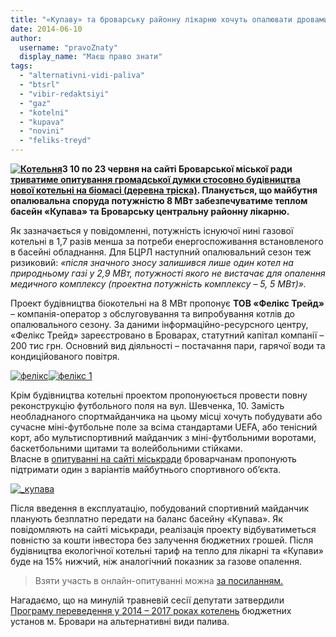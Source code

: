 ```yaml
---
title: "«Купаву» та броварську районну лікарню хочуть опалювати дровами"
date: 2014-06-10
author: 
  username: "pravoZnaty"
  display_name: "Маєш право знати"
tags: 
  - "alternativni-vidi-paliva"
  - "btsrl"
  - "vibir-redaktsiyi"
  - "gaz"
  - "kotelni"
  - "kupava"
  - "novini"
  - "feliks-treyd"
---
```


**[![Котельня](https://mpz.brovary.org/wp-content/uploads/2014/06/Kotelnya.jpg)](https://mpz.brovary.org/wp-content/uploads/2014/06/Kotelnya.jpg)З 10 по 23 червня на сайті Броварської міської ради [триватиме опитування громадської думки стосовно будівництва нової котельні на біомасі (деревна тріска)](http://www.brovary.kiev.ua/do-uvagi-brovarchan-opituvannya-gromadsko%D1%97-dumki). Планується, що майбутня опалювальна споруда потужністю 8 МВт забезпечуватиме теплом басейн «Купава» та Броварську центральну районну лікарню.**

Як зазначається у повідомленні, потужність існуючої нині газової котельні в 1,7 разів менша за потреби енергоспоживання встановленого в басейні обладнання. Для БЦРЛ наступний опалювальний сезон теж ризиковий: _«після значного зносу залишився лише один котел на природньому газі у 2,9 МВт, потужності якого не вистачає для опалення медичного комплексу (проектна потужність комплексу – 5, 5 МВт)»._

Проект будівництва біокотельні на 8 МВт пропонує **ТОВ «Фелікс Трейд»** – компанія-оператор з обслуговування та випробування котлів до опалювального сезону. За даними інформаційно-ресурсного центру, «Фелікс Трейд» зареєстровано в Броварах, статутний капітал компанії – 200 тис грн. Основний вид діяльності – постачання пари, гарячої води та кондиційованого повітря.

[![фелікс](https://mpz.brovary.org/wp-content/uploads/2014/06/feliks.jpg)](https://mpz.brovary.org/wp-content/uploads/2014/06/feliks.jpg)[![фелікс 1](https://mpz.brovary.org/wp-content/uploads/2014/06/feliks-1.jpg)](https://mpz.brovary.org/wp-content/uploads/2014/06/feliks-1.jpg)

Крім будівництва котельні проектом пропонуюється провести повну реконструкцію футбольного поля на вул. Шевченка, 10. Замість необладнаного спортмайданчика на цьому місці хочуть побудувати або сучасне міні-футбольне поле за всіма стандартами UEFA, або тенісний корт, або мультиспортивний майданчик з міні-футбольними воротами, баскетбольними щитами та волейбольними стійками. Власне в [опитуванні на сайті міськради](http://www.brovary.kiev.ua/do-uvagi-brovarchan-opituvannya-gromadsko%D1%97-dumki) броварчанам пропонують підтримати один з варіантів майбутнього спортивного об’єкта.

[![_купава](https://mpz.brovary.org/wp-content/uploads/2014/06/kupava.jpg)](https://mpz.brovary.org/wp-content/uploads/2014/06/kupava.jpg)

Після введення в експлуатацію, побудований спортивний майданчик планують безплатно передати на баланс басейну «Купава». Як повідомляють на сайті міськради, реалізація проекту відбуватиметься повністю за кошти інвестора без залучення бюджетних грошей. Після будівництва екологічної котельні тариф на тепло для лікарні та «Купави» буде на 15% нижчий, ніж аналогічний показник за газове опалення.

> Взяти участь в онлайн-опитуванні можна [за посиланням.](http://www.brovary.kiev.ua/do-uvagi-brovarchan-opituvannya-gromadsko%D1%97-dumki)

Нагадаємо, що на минулій травневій сесії депутати затвердили [Програму переведення у 2014 – 2017 роках котелень](http://www.brovary.kiev.ua/r%D1%96shennya-m%D1%96sko%D1%97-radi-v%D1%96d-22052014-%E2%84%961231-45-06-pro-zatverdzhennya-programi-perevedennya-u-2014-2017) бюджетних установ м. Бровари на альтернативні види палива.
